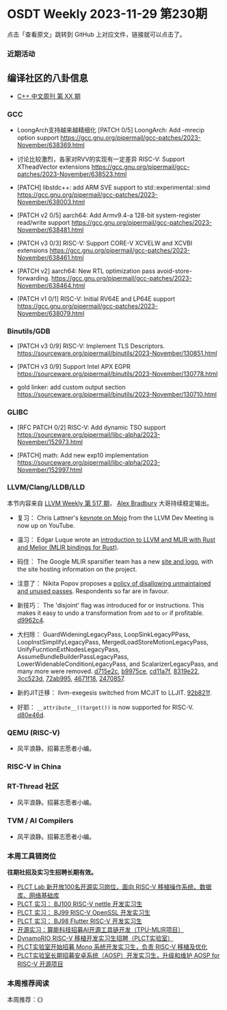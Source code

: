 # OSDT Weekly 2023-11-29 第230期

点击「查看原文」跳转到 GitHub 上对应文件，链接就可以点击了。

### 近期活动

## 编译社区的八卦信息

- [C++ 中文周刊 第 XX 期]()

### GCC

- LoongArch支持越来越精细化
  [PATCH 0/5] LoongArch: Add -mrecip option support
  https://gcc.gnu.org/pipermail/gcc-patches/2023-November/638369.html

- 讨论比较激烈，各家对RVV的实现有一定差异
  RISC-V: Support XTheadVector extensions
  https://gcc.gnu.org/pipermail/gcc-patches/2023-November/638523.html

- [PATCH] libstdc++: add ARM SVE support to std::experimental::simd
  https://gcc.gnu.org/pipermail/gcc-patches/2023-November/638003.html

- [PATCH v2 0/5] aarch64: Add Armv9.4-a 128-bit system-register read/write support
  https://gcc.gnu.org/pipermail/gcc-patches/2023-November/638481.html

- [PATCH v3 0/3] RISC-V: Support CORE-V XCVELW and XCVBI extensions
  https://gcc.gnu.org/pipermail/gcc-patches/2023-November/638461.html

- [PATCH v2] aarch64: New RTL optimization pass avoid-store-forwarding.
  https://gcc.gnu.org/pipermail/gcc-patches/2023-November/638464.html

- [PATCH v1 0/1] RISC-V: Initial RV64E and LP64E support
  https://gcc.gnu.org/pipermail/gcc-patches/2023-November/638079.html

### Binutils/GDB

- [PATCH v3 0/9] RISC-V: Implement TLS Descriptors.
  https://sourceware.org/pipermail/binutils/2023-November/130851.html

- [PATCH v3 0/9] Support Intel APX EGPR
  https://sourceware.org/pipermail/binutils/2023-November/130778.html

- gold linker: add custom output section
  https://sourceware.org/pipermail/binutils/2023-November/130710.html

### GLIBC

- [RFC PATCH 0/2] RISC-V: Add dynamic TSO support
  https://sourceware.org/pipermail/libc-alpha/2023-November/152973.html

- [PATCH] math: Add new exp10 implementation
  https://sourceware.org/pipermail/libc-alpha/2023-November/152997.html

### LLVM/Clang/LLDB/LLD

本节内容来自 [LLVM Weekly 第 517 期](http://llvmweekly.org/issue/517)，
[Alex Bradbury](https://www.linkedin.com/in/alex-bradbury/) 大哥持续稳定输出。

* 复习： Chris Lattner's [keynote on Mojo](https://www.youtube.com/watch?v=SEwTjZvy8vw)
from the LLVM Dev Meeting is now up on YouTube.

* 温习： Edgar Luque wrote an [introduction to LLVM and MLIR with Rust and Melior (MLIR
bindings for Rust)](https://edgarluque.com/blog/mlir-with-rust/).

* 码住： The Google MLIR sparsifier team has a new [site and
logo](https://developers.google.com/mlir-sparsifier), with the site hosting
information on the project.

* 注意了： Nikita Popov proposes a [policy of disallowing unmaintained and unused
  passes](https://discourse.llvm.org/t/rfc-disallow-unmaintained-unused-passes/75151).
  Respondents so far are in favour.

* 新技巧： The 'disjoint' flag was introduced for or instructions. This makes it easy
  to undo a transformation from `add` to `or` if profitable.
  [d9962c4](https://github.com/llvm/llvm-project/commit/d9962c400f97).

* 大扫除： GuardWideningLegacyPass, LoopSinkLegacyPPass, LoopInstSimplifyLegacyPass,
  MergedLoadStoreMotionLegacyPass, UnifyFucntionExtNodesLegacyPass,
  AssumeBundleBuilderPassLegacyPass, LowerWidenableConditionLegacyPass, and
  ScalarizerLegacyPass, and many more were removed.
  [d715e2c](https://github.com/llvm/llvm-project/commit/d715e2c65b44),
  [b9975ce](https://github.com/llvm/llvm-project/commit/b9975cec0ea0),
  [cd11a7f](https://github.com/llvm/llvm-project/commit/cd11a7fba44d),
  [8319e22](https://github.com/llvm/llvm-project/commit/8319e222c89b),
  [3cc523d](https://github.com/llvm/llvm-project/commit/3cc523d93542),
  [72ab995](https://github.com/llvm/llvm-project/commit/72ab99500f45),
  [4671f18](https://github.com/llvm/llvm-project/commit/4671f18906ad),
  [2470857](https://github.com/llvm/llvm-project/commit/2470857fe701).

* 新的JIT迁移： llvm-exegesis switched from MCJIT to LLJIT.
  [92b821f](https://github.com/llvm/llvm-project/commit/92b821f2dcdd).

* 好耶： `__attribute__((target())` is now supported for RISC-V.
  [d80e46d](https://github.com/llvm/llvm-project/commit/d80e46da7d20).

### QEMU (RISC-V)

- 风平浪静。招募志愿者小编。

### RISC-V in China

### RT-Thread 社区

- 风平浪静。招募志愿者小编。

### TVM / AI Compilers

- 风平浪静。招募志愿者小编。

### 本周工具链岗位

**往期社招及实习生招聘长期有效。**

- [PLCT Lab 新开放100名开源实习岗位，面向 RISC-V 移植操作系统、数据库、网络基础库](https://mp.weixin.qq.com/s/ebvIxcplB8Jtw18LMoXTTQ)
- [PLCT 实习： BJ100 RISC-V nettle 开发实习生](https://mp.weixin.qq.com/s/GEUKRlxILFpdHQbv-yxWQQ)
- [PLCT 实习： BJ99 RISC-V OpenSSL 开发实习生](https://mp.weixin.qq.com/s/pzy6sbW50r3aLw3Dt36oBQ)
- [PLCT 实习： BJ98 Flutter RISC-V 开发实习生](https://mp.weixin.qq.com/s/gQYT_rhtLE8jGg6WWAztDA)
- [开源实习：算能科技招募AI开源工具链开发（TPU-MLIR项目）](https://mp.weixin.qq.com/s/IBJh0ip4k11PzIMZecsWSw)
- [DynamoRIO RISC-V 移植开发实习生招聘（PLCT实验室）](https://mp.weixin.qq.com/s/J_5TjT6DOqeOXJXQI5VQxw)
- [PLCT实验室开始招募 Mono 系统开发实习生，负责 RISC-V 移植及优化](https://mp.weixin.qq.com/s/whEW7Hay1jIP1tBzIPay1A)
- [PLCT实验室长期招募安卓系统（AOSP）开发实习生，升级和维护 AOSP for RISC-V 开源项目](https://mp.weixin.qq.com/s/dJP2cEB1nex2inR5c-cJog)


### 本周推荐阅读

本周推荐：《》

